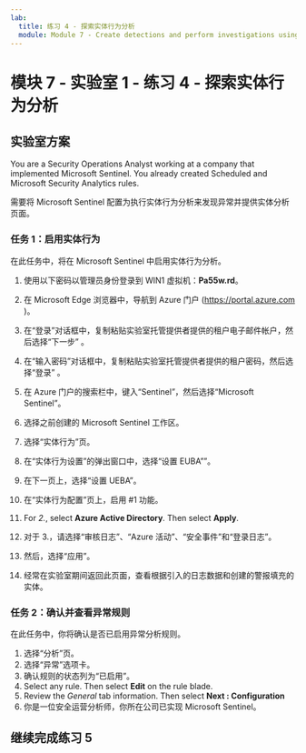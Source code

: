 ```yaml
---
lab:
  title: 练习 4 - 探索实体行为分析
  module: Module 7 - Create detections and perform investigations using Microsoft Sentinel
---
```


# <a name="module-7---lab-1---exercise-4---explore-entity-behavior-analytics"></a>模块 7 - 实验室 1 - 练习 4 - 探索实体行为分析

## <a name="lab-scenario"></a>实验室方案

You are a Security Operations Analyst working at a company that implemented Microsoft Sentinel. You already created Scheduled and Microsoft Security Analytics rules. 


需要将 Microsoft Sentinel 配置为执行实体行为分析来发现异常并提供实体分析页面。


### <a name="task-1-enable-entity-behavior"></a>任务 1：启用实体行为 

在此任务中，将在 Microsoft Sentinel 中启用实体行为分析。

1. 使用以下密码以管理员身份登录到 WIN1 虚拟机：**Pa55w.rd**。  

1. 在 Microsoft Edge 浏览器中，导航到 Azure 门户 (https://portal.azure.com )。

1. 在“登录”对话框中，复制粘贴实验室托管提供者提供的租户电子邮件帐户，然后选择“下一步”  。

1. 在“输入密码”对话框中，复制粘贴实验室托管提供者提供的租户密码，然后选择“登录”  。

1. 在 Azure 门户的搜索栏中，键入“Sentinel”，然后选择“Microsoft Sentinel”。

1. 选择之前创建的 Microsoft Sentinel 工作区。

1. 选择“实体行为”页。
1. 在“实体行为设置”的弹出窗口中，选择“设置 EUBA””。
1. 在下一页上，选择“设置 UEBA”。
1. 在“实体行为配置”页上，启用 #1 功能。 
1. For <bpt id="p1">*</bpt>2.<ept id="p1">*</ept>, select <bpt id="p2">**</bpt>Azure Active Directory<ept id="p2">**</ept>. Then select <bpt id="p1">**</bpt>Apply<ept id="p1">**</ept>.
1. 对于 3.，请选择“审核日志”、“Azure 活动”、“安全事件”和“登录日志”。 
1. 然后，选择“应用”。
1. 经常在实验室期间返回此页面，查看根据引入的日志数据和创建的警报填充的实体。


### <a name="task-2-confirm-and-review-anomalies-rules"></a>任务 2：确认并查看异常规则

在此任务中，你将确认是否已启用异常分析规则。

1. 选择“分析”页。
1. 选择“异常”选项卡。
1. 确认规则的状态列为“已启用”。
1. Select any rule. Then select <bpt id="p1">**</bpt>Edit<ept id="p1">**</ept> on the rule blade.
1. Review the <bpt id="p1">*</bpt>General<ept id="p1">*</ept> tab information. Then select <bpt id="p1">**</bpt>Next : Configuration<ept id="p1">**</ept>
1. 你是一位安全运营分析师，你所在公司已实现 Microsoft Sentinel。


## <a name="proceed-to-exercise-5"></a>继续完成练习 5
